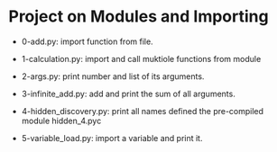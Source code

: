 # Project on Modules and Importing

* 0-add.py: import function from file.

* 1-calculation.py: import and call muktiole functions from module

* 2-args.py: print number and list of its arguments.

* 3-infinite_add.py: add and print the sum of all arguments.

* 4-hidden_discovery.py: print all names defined the pre-compiled module hidden_4.pyc

* 5-variable_load.py: import a variable and print it.


